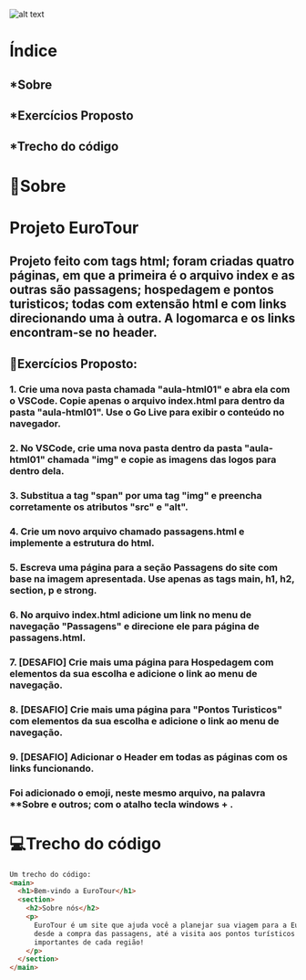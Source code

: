 ![alt text](eurotour-logo-cor-1.png)

<h1>Índice</h1>
<h2>*Sobre</h2>
<h2>*Exercícios Proposto</h2>
<h2>*Trecho do código</h2>

<h1>📝Sobre</h1>
<h1>Projeto EuroTour</h1>

<h2>Projeto feito com tags html; foram criadas quatro páginas, em que a primeira é o arquivo index e as outras são passagens; hospedagem e pontos turisticos; todas com extensão html e com links direcionando uma à outra. A logomarca e os links encontram-se no header.</h2>

<h2>📜Exercícios Proposto:</h2>

<h3>1. Crie uma nova pasta chamada "aula-html01" e abra ela com o VSCode. Copie apenas o arquivo index.html para dentro da pasta "aula-html01". Use o Go Live para exibir o conteúdo no navegador.</h3>

 <h3>2.  No VSCode, crie uma nova pasta dentro da pasta "aula-html01" chamada "img" e copie as imagens das logos para dentro dela. </h3>

 <h3>3. Substitua a tag "span" por uma tag "img" e preencha corretamente os atributos "src" e  "alt".</h3>

 <h3>4. Crie um novo arquivo chamado passagens.html e implemente a estrutura do html. </h3>

 <h3>5. Escreva uma página para a seção Passagens do site com base na imagem apresentada. Use apenas as tags main, h1, h2, section, p e strong.</h3>

 <h3>6. No arquivo index.html adicione um link no menu de navegação "Passagens" e direcione ele para página de passagens.html.</h3>

 <h3>7.  [DESAFIO] Crie mais uma página para Hospedagem com elementos da sua escolha e adicione o link ao menu de navegação.</h3>

 <h3>8. [DESAFIO] Crie mais uma página para "Pontos Turisticos" com elementos da sua escolha e adicione o link ao menu de navegação.</h3>

 <h3>9. [DESAFIO] Adicionar o Header em todas as páginas com os links funcionando. </h3>

 <h3>Foi adicionado o emoji, neste mesmo arquivo, na palavra **Sobre e outros; com o atalho tecla windows + .</h3>

 <h1>💻Trecho do código</h1>

```html
Um trecho do código:
<main>
  <h1>Bem-vindo a EuroTour</h1>
  <section>
    <h2>Sobre nós</h2>
    <p>
      EuroTour é um site que ajuda você a planejar sua viagem para a Europa,
      desde a compra das passagens, até a visita aos pontos turísticos mais
      importantes de cada região!
    </p>
  </section>
</main>
```

